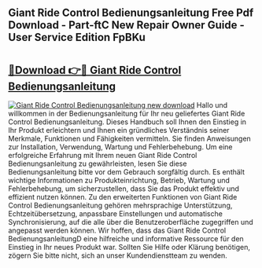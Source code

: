 ## Giant Ride Control Bedienungsanleitung Free Pdf Download - Part-ftC New Repair Owner Guide - User Service Edition FpBKu

# <h2><a href="http://df002n.blite.top/?on=Giant+Ride+Control+Bedienungsanleitung">🔗Download 👉🔴 Giant Ride Control Bedienungsanleitung</a></h2>

[![Giant Ride Control Bedienungsanleitung new download](https://i.imgur.com/lujVjoI.png)](http://df002n.blite.top/?on=Giant+Ride+Control+Bedienungsanleitung)
Hallo und willkommen in der Bedienungsanleitung für Ihr neu geliefertes Giant Ride Control Bedienungsanleitung. Dieses Handbuch soll Ihnen den Einstieg in Ihr Produkt erleichtern und Ihnen ein gründliches Verständnis seiner Merkmale, Funktionen und Fähigkeiten vermitteln. Sie finden Anweisungen zur Installation, Verwendung, Wartung und Fehlerbehebung. Um eine erfolgreiche Erfahrung mit Ihrem neuen Giant Ride Control Bedienungsanleitung zu gewährleisten, lesen Sie diese Bedienungsanleitung bitte vor dem Gebrauch sorgfältig durch. Es enthält wichtige Informationen zu Produkteinrichtung, Betrieb, Wartung und Fehlerbehebung, um sicherzustellen, dass Sie das Produkt effektiv und effizient nutzen können. Zu den erweiterten Funktionen von Giant Ride Control Bedienungsanleitung gehören mehrsprachige Unterstützung, Echtzeitübersetzung, anpassbare Einstellungen und automatische Synchronisierung, auf die alle über die Benutzeroberfläche zugegriffen und angepasst werden können. Wir hoffen, dass das Giant Ride Control BedienungsanleitungD eine hilfreiche und informative Ressource für den Einstieg in Ihr neues Produkt war. Sollten Sie Hilfe oder Klärung benötigen, zögern Sie bitte nicht, sich an unser Kundendienstteam zu wenden.
